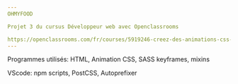```yaml
---
OHMYFOOD

Projet 3 du cursus Développeur web avec Openclassrooms

https://openclassrooms.com/fr/courses/5919246-creez-des-animations-css-modernes
---
```

Programmes utilisés: HTML, Animation CSS, SASS keyframes, mixins

VScode: npm scripts, PostCSS, Autoprefixer
